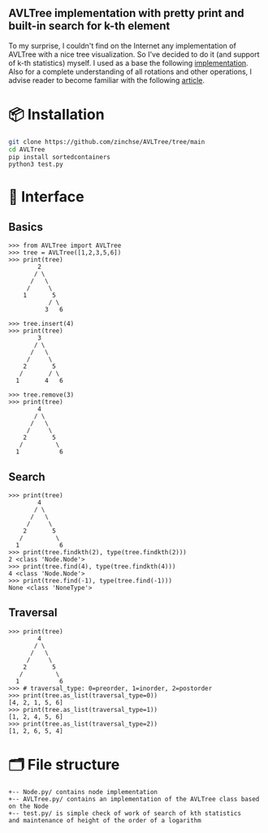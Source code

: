 AVLTree implementation with pretty print and built-in search for k-th element
---

To my surprise, I couldn't find on the Internet any implementation of AVLTree with a nice tree visualization. So I've decided to do it (and support of k-th statistics) myself. I used as a base the following [implementation](https://github.com/pgrafov/python-avl-tree/blob/master/pyavltree.py). Also for a complete understanding of all rotations and other operations, I advise reader to become familiar with the following [article](https://www.geeksforgeeks.org/avl-tree-set-1-insertion/).

# 📦 Installation
```bash
git clone https://github.com/zinchse/AVLTree/tree/main
cd AVLTree
pip install sortedcontainers
python3 test.py
```

# 🧩 Interface

## Basics
```python3
>>> from AVLTree import AVLTree
>>> tree = AVLTree([1,2,3,5,6])
>>> print(tree)
        2       
       / \        
      /   \       
     /     \      
    1       5   
           / \      
          3   6 

>>> tree.insert(4)
>>> print(tree)
        3       
       / \        
      /   \       
     /     \      
    2       5   
   /       / \      
  1       4   6 

>>> tree.remove(3)
>>> print(tree)
        4       
       / \        
      /   \       
     /     \      
    2       5   
   /         \      
  1           6 
```        

## Search
```python3
>>> print(tree)
        4       
       / \        
      /   \       
     /     \      
    2       5   
   /         \      
  1           6 
>>> print(tree.findkth(2), type(tree.findkth(2)))
2 <class 'Node.Node'>
>>> print(tree.find(4), type(tree.findkth(4)))
4 <class 'Node.Node'>
>>> print(tree.find(-1), type(tree.find(-1)))
None <class 'NoneType'>       
```                

## Traversal
```python3
>>> print(tree)
        4       
       / \        
      /   \       
     /     \      
    2       5   
   /         \      
  1           6 
>>> # traversal_type: 0=preorder, 1=inorder, 2=postorder
>>> print(tree.as_list(traversal_type=0))
[4, 2, 1, 5, 6]
>>> print(tree.as_list(traversal_type=1))
[1, 2, 4, 5, 6]
>>> print(tree.as_list(traversal_type=2))
[1, 2, 6, 5, 4]
```        

# 🗂️ File structure

```
+-- Node.py/ contains node implementation
+-- AVLTree.py/ contains an implementation of the AVLTree class based on the Node
+-- test.py/ is simple check of work of search of kth statistics 
and maintenance of height of the order of a logarithm
```
